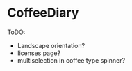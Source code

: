 # CoffeeDiary
 
 ToDO:
 
  - Landscape orientation?
  - licenses page?
  - multiselection in coffee type spinner?
 
